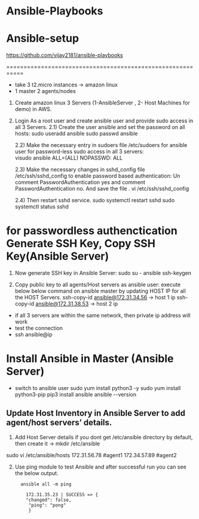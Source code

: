 # Ansible-Playbooks

# Ansible-setup

https://github.com/vijay2181/ansible-playbooks

===========================================================
- take 3 t2.micro instances -> amazon linux
- 1 master 2 agents/nodes


1) Create amazon linux 3 Servers (1-AnsibleServer , 2- Host Machines for demo) in AWS.
 
2) Login As a root user and create ansible user and provide sudo access in all 3 Servers.
    2.1) Create the user ansible and set the password on all hosts:
           sudo useradd ansible
           sudo passwd ansible
     
     2.2) Make the necessary entry in sudoers file /etc/sudoers for ansible user for password-less sudo access in all 3 servers:      
           visudo
           ansible ALL=(ALL) NOPASSWD: ALL  

     2.3) Make the necessary changes  in sshd_config file /etc/ssh/sshd_config to enable password based authentication:
         Un comment PasswordAuthentication yes
         and comment  PasswordAuthentication no.
         And save the file .
            vi /etc/ssh/sshd_config

      2.4) Then restart sshd service.
           sudo systemctl restart sshd
           sudo systemctl status sshd


for passwordless authenctication
Generate SSH Key, Copy SSH Key(Ansible Server)
==============================================

1) Now generate SSH key in Ansible Server: 
  sudo su - ansible
  ssh-keygen

2) Copy public key to all agents/Host  servers as ansible user: 
   execute below below command on ansible master by updating HOST IP for all the HOST Servers. 
          ssh-copy-id ansible@172.31.34.56    ->  host 1 ip
          ssh-copy-id ansible@172.31.38.53    ->  host 2 ip
- if all 3 servers are within the same network, then private ip address will work
- test the connection
- ssh ansible@ip


Install Ansible in Master (Ansible Server)
==============================================
- switch to ansible user
sudo yum install python3 -y
sudo yum install python3-pip
pip3 install ansible
ansible --version


Update Host Inventory in Ansible Server to add agent/host servers’ details.
----------------------------------------------------------------------
1) Add Host Server details
  if you dont get /etc/ansible directory by default, then create it -> mkdir /etc/ansible

  sudo vi  /etc/ansible/hosts
  172.31.56.78   #agent1
  172.34.57.89   #agent2

 2) Use ping module to test Ansible and after successful run you can see the below output.

          ansible all -m ping

            172.31.35.23 | SUCCESS => {
            "changed": false,
             "ping": "pong"
             }
